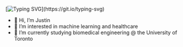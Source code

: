 [![Typing SVG](https://readme-typing-svg.demolab.com?font=Open+Sans&pause=1000&color=FF866F&center=true&width=435&lines=Hi+there%2C+welcome+to+my+profile!)](https://git.io/typing-svg)


- 👋 Hi, I’m Justin
- 👀 I’m interested in machine learning and healthcare
- 🌱 I’m currently studying biomedical engineering @ the University of Toronto

<!---
justin13601/justin13601 is a ✨ special ✨ repository because its `README.md` (this file) appears on your GitHub profile.
You can click the Preview link to take a look at your changes.
--->
